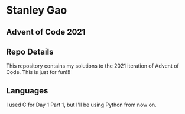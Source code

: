 # Stanley Gao
## Advent of Code 2021

## Repo Details
This repository contains my solutions to the 2021 iteration of Advent of Code. This is just for fun!!!

## Languages
I used C for Day 1 Part 1, but I'll be using Python from now on.